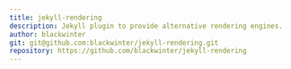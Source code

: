 ```yaml
---
title: jekyll-rendering
description: Jekyll plugin to provide alternative rendering engines.
author: blackwinter
git: git@github.com:blackwinter/jekyll-rendering.git
repository: https://github.com/blackwinter/jekyll-rendering
---
```

